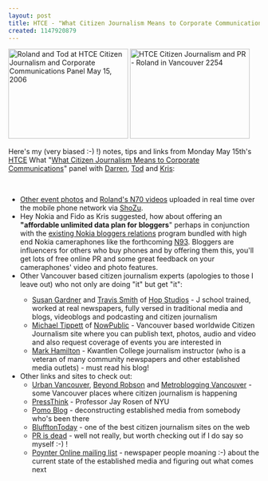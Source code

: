 ```yaml
---
layout: post
title: HTCE - "What Citizen Journalism Means to Corporate Communications" Wrapup
created: 1147920879
---
```

<p> <a href="http://flickr.com/photos/talkingtoair/147401891/" title="Roland and Tod at HTCE Citizen Journalism and Corporate Communications Panel May 15, 2006"><img src="http://static.flickr.com/56/147401891_61d955ed0d_m_d.jpg" alt="Roland and Tod at HTCE Citizen Journalism and Corporate Communications Panel May 15, 2006" width="240" height="180" /></a> <a href="http://www.flickr.com/photos/roland/147306326/" title="Darren and Kris at HTCE Citizen Journalism and Corporate Communications Panel May 15, 2006"><img src="http://static.flickr.com/45/147306326_17e0f78220_m.jpg" alt="HTCE Citizen Journalism and PR - Roland in Vancouver 2254" width="240" height="180" /></a> </p><p> Here&#39;s my (very biased :-) !) notes, tips and links from Monday May 15th&#39;s <a href="http://htce.org/">HTCE</a> What &quot;<a href="http://htce.org/events.htm">What Citizen Journalism Means to Corporate Communications</a>&quot;  panel with <a href="http://darrenbarefoot.com/">Darren</a>, <a href="http://www.todmaffin.com/">Tod</a> and <a href="http://www.kriskrug.com/">Kris</a>: </p><p>&nbsp;</p><ul>  <li><a href="http://flickr.com/photos/tags/htce/">Other event photos</a> and <a href="http://roland.blip.tv/posts/?topic_name=htce">Roland&#39;s N70 videos</a> uploaded in real time over the mobile phone network via <a href="http://www.shozu.com/">ShoZu</a>.  </li> <li> Hey Nokia and Fido as Kris suggested, how about offering an <strong>&quot;affordable unlimited data plan for bloggers</strong>&quot; perhaps in conjunction with the <a href="http://n90.bloggercomm.com/"> existing Nokia bloggers relations</a> program bundled with  high end Nokia cameraphones like the forthcoming <a href="/rt/tags/n93">N93</a>. Bloggers are influencers for others who buy phones and by offering them this, you&#39;ll get lots of free online PR and some great feedback on your cameraphones&#39; video and photo features. </li> <li>Other Vancouver based citizen journalism experts (apologies to those I leave out) who not only are doing &quot;it&quot; but get &quot;it&quot;: </li> <ul> <li><a href="http://www.buzzmarketingwithblogs.com/">Susan Gardner</a> and <a href="http://www.hopstudios.com/nep/">Travis Smith</a> of <a href="http://www.hopstudios.com/">Hop Studios</a> - J school trained, worked at real newspapers, fully versed in traditional media and blogs, videoblogs and podcasting and citizen journalism </li> <li><a href="http://corp.nowpublic.com/?q=blog/2">Michael Tippett</a> of <a href="http://nowpublic.com/">NowPublic</a> - Vancouver based worldwide Citizen Journalism site where you can publish text, photos, audio and video and also request coverage of events you are interested in </li> <li><a href="http://www.tamark.ca/students/">Mark Hamilton</a> - Kwantlen College journalism instructor (who is a veteran of many community newspapers and other established media outlets) - must read his blog!</li> </ul> <li>Other links and sites to check out: <ul> <li><a href="http://www.urbanvancouver.com/">Urban Vancouver</a>, <a href="http://beyondrobson.com/">Beyond Robson</a> and <a href="http://vancouver.metblogs.com/">Metroblogging Vancouver</a> - some Vancouver places where citizen journalism is happening </li> <li>  <a href="http://journalism.nyu.edu/pubzone/weblogs/pressthink/">PressThink</a> - Professor Jay Rosen of NYU</li> <li><a href="http://donatacom.com/blog.shtml">Pomo Blog</a> - deconstructing established media from somebody who&#39;s been there </li> <li><a href="http://www.blufftontoday.com/">BlufftonToday</a> - one of the best citizen journalism  sites on the web</li> <li><a href="http://www.globalprblogweek.com/archives/pr_is_dead.php">PR is dead</a> - well not really, but worth checking out if I do say so myself :-) ! </li> <li><a href="http://www.poynter.org/">Poynter Online mailing list</a>  - newspaper people moaning :-) about the current state of the established media and figuring out what comes next</li> </ul> </li></ul>
